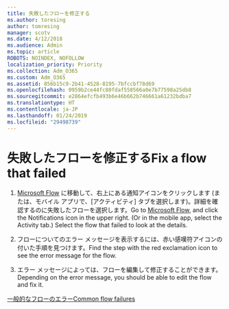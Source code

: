 ```yaml
---
title: 失敗したフローを修正する
ms.author: toresing
author: tomresing
manager: scotv
ms.date: 4/12/2018
ms.audience: Admin
ms.topic: article
ROBOTS: NOINDEX, NOFOLLOW
localization_priority: Priority
ms.collection: Adm_O365
ms.custom: Adm_O365
ms.assetid: 856b15c9-2b41-4528-8195-7bfccbf78d69
ms.openlocfilehash: 0959b2ce44fc80fdaf558566a0e7b77598a25db8
ms.sourcegitcommit: e2864efcfb493b6e46b662b746661a61232bdba7
ms.translationtype: HT
ms.contentlocale: ja-JP
ms.lasthandoff: 01/24/2019
ms.locfileid: "29498739"
---
```

# <a name="fix-a-flow-that-failed"></a><span data-ttu-id="d3219-102">失敗したフローを修正する</span><span class="sxs-lookup"><span data-stu-id="d3219-102">Fix a flow that failed</span></span>

1. <span data-ttu-id="d3219-p101">[Microsoft Flow](https://flow.microsoft.com/) に移動して、右上にある通知アイコンをクリックします (または、モバイル アプリで、[アクティビティ] タブを選択します)。詳細を確認するのに失敗したフローを選択します。</span><span class="sxs-lookup"><span data-stu-id="d3219-p101">Go to [Microsoft Flow](https://flow.microsoft.com/), and click the Notifications icon in the upper right. (Or in the mobile app, select the Activity tab.) Select the flow that failed to look at the details.</span></span>
    
2. <span data-ttu-id="d3219-105">フローについてのエラー メッセージを表示するには、赤い感嘆符アイコンの付いた手順を見つけます。</span><span class="sxs-lookup"><span data-stu-id="d3219-105">Find the step with the red exclamation icon to see the error message for the flow.</span></span>
    
3. <span data-ttu-id="d3219-106">エラー メッセージによっては、フローを編集して修正することができます。</span><span class="sxs-lookup"><span data-stu-id="d3219-106">Depending on the error message, you should be able to edit the flow and fix it.</span></span> 
    
[<span data-ttu-id="d3219-107">一般的なフローのエラー</span><span class="sxs-lookup"><span data-stu-id="d3219-107">Common flow failures</span></span>](https://go.microsoft.com/fwlink/?linkid=872110)
  

